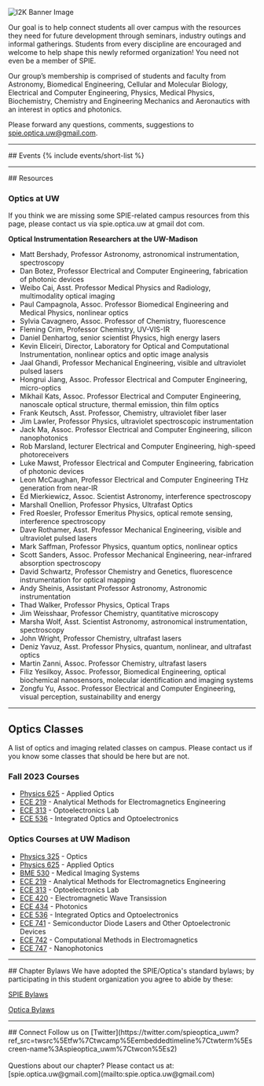 ---
---
<div style="display:none"><h1> About</h1></div>

![I2K Banner Image](/assets/images/banner-image.png)


Our goal is to help connect students all over campus with the resources they need for future development through seminars, industry outings and informal gatherings. Students from every discipline are encouraged and welcome to help shape this newly reformed organization! You need not even be a member of SPIE.

Our group’s membership is comprised of students and faculty from Astronomy, Biomedical Engineering, Cellular and Molecular Biology, Electrical and Computer Engineering, Physics, Medical Physics, Biochemistry, Chemistry and Engineering Mechanics and Aeronautics with an interest in optics and photonics.

Please forward any questions, comments, suggestions to  [spie.optica.uw@gmail.com](mailto:spie.optica.uw@gmail.com).

<hr>
## Events
 {% include events/short-list %}

<hr>
## Resources

### Optics at UW
If you think we are missing some SPIE-related campus resources from this page, please contact us via spie.optica.uw at gmail dot com.

**Optical Instrumentation Researchers at the UW-Madison**

 -   Matt Bershady, Professor Astronomy, astronomical instrumentation, spectroscopy
 -    Dan Botez, Professor Electrical and Computer Engineering, fabrication of photonic devices
 -    Weibo Cai, Asst. Professor Medical Physics and Radiology, multimodality optical imaging
 -    Paul Campagnola, Assoc. Professor Biomedical Engineering and Medical Physics, nonlinear optics
 -    Sylvia Cavagnero, Assoc. Professor of Chemistry, fluorescence
 -    Fleming Crim, Professor Chemistry, UV-VIS-IR
 -    Daniel Denhartog, senior scientist Physics, high energy lasers
 -    Kevin Eliceiri, Director, Laboratory for Optical and Computational Instrumentation, nonlinear optics and optic image analysis
 -    Jaal Ghandi, Professor Mechanical Engineering, visible and ultraviolet pulsed lasers
 -    Hongrui Jiang, Assoc. Professor Electrical and Computer Engineering, micro-optics
 -    Mikhail Kats, Assoc. Professor Electrical and Computer Engineering, nanoscale optical structure, thermal emission, thin film optics
 -    Frank Keutsch, Asst. Professor, Chemistry, ultraviolet fiber laser
 -    Jim Lawler, Professor Physics, ultraviolet spectroscopic instrumentation
 -    Jack Ma, Assoc. Professor Electrical and Computer Engineering, silicon nanophotonics
 -    Rob Marsland, lecturer Electrical and Computer Engineering, high-speed photoreceivers
 -    Luke Mawst, Professor Electrical and Computer Engineering, fabrication of photonic devices
 -    Leon McCaughan, Professor Electrical and Computer Engineering THz generation from near-IR
 -    Ed Mierkiewicz, Assoc. Scientist Astronomy, interference spectroscopy
 -    Marshall Onellion, Professor Physics, Ultrafast Optics
 -    Fred Roesler, Professor Emeritus Physics, optical remote sensing, interference spectroscopy
 -    Dave Rothamer, Asst. Professor Mechanical Engineering, visible and ultraviolet pulsed lasers
 -    Mark Saffman, Professor Physics, quantum optics, nonlinear optics
 -    Scott Sanders, Assoc. Professor Mechanical Engineering, near-infrared absorption spectroscopy
 -    David Schwartz, Professor Chemistry and Genetics, fluorescence instrumentation for optical mapping
 -    Andy Sheinis, Assistant Professor Astronomy, Astronomic instrumentation
 -    Thad Walker, Professor Physics, Optical Traps
 -    Jim Weisshaar, Professor Chemistry, quantitative microscopy
 -    Marsha Wolf, Asst. Scientist Astronomy, astronomical instrumentation, spectroscopy
 -    John Wright, Professor Chemistry, ultrafast lasers
 -    Deniz Yavuz, Asst. Professor Physics, quantum, nonlinear, and ultrafast optics
 -    Martin Zanni, Assoc. Professor Chemistry, ultrafast lasers
 -    Filiz Yesilkoy, Assoc. Professor, Biomedical Engineering, optical biochemical nanosensors, molecular identification and imaging systems
 -    Zongfu Yu, Assoc. Professor Electrical and Computer Engineering, visual perception, sustainability and energy


<hr>

<h2> Optics Classes</h2>
A list of optics and imaging related classes on campus. Please contact us if you know some classes that should be here but are not.

<h3> Fall 2023 Courses </h3>

- [Physics 625](https://www.physics.wisc.edu/courses/fall2023/625) - Applied Optics
- [ECE 219](https://guide.wisc.edu/courses/e_c_e/) - Analytical Methods for Electromagnetics Engineering
- [ECE 313](https://guide.wisc.edu/courses/e_c_e/) - Optoelectronics Lab
- [ECE 536](https://guide.wisc.edu/courses/e_c_e/) - Integrated Optics and Optoelectronics

<h3> Optics Courses at UW Madison </h3>

- [Physics 325](https://www.physics.wisc.edu/courses/teaching-history/325) - Optics
- [Physics 625](https://www.physics.wisc.edu/courses/teaching-history/625) - Applied Optics
- [BME 530](https://guide.wisc.edu/courses/b_m_e/) - Medical Imaging Systems
- [ECE 219](https://guide.wisc.edu/courses/e_c_e/) - Analytical Methods for Electromagnetics Engineering
- [ECE 313](https://guide.wisc.edu/courses/e_c_e/) - Optoelectronics Lab
- [ECE 420](https://guide.wisc.edu/courses/e_c_e/) - Electromagnetic Wave Transission
- [ECE 434](https://guide.wisc.edu/courses/e_c_e/) - Photonics
- [ECE 536](https://guide.wisc.edu/courses/e_c_e/) - Integrated Optics and Optoelectronics
- [ECE 741](https://guide.wisc.edu/courses/e_c_e/) - Semiconductor Diode Lasers and Other Optoelectronic Devices
- [ECE 742](https://guide.wisc.edu/courses/e_c_e/) - Computational Methods in Electromagnetics
- [ECE 747](https://guide.wisc.edu/courses/e_c_e/) - Nanophotonics

<hr>
## Chapter Bylaws
We have adopted the SPIE/Optica's standard bylaws; by participating in this student organization you agree to abide by these:

[SPIE Bylaws](https://spie.org/about-spie/the-society/spie-bylaws?SSO=1)

[Optica Bylaws](https://www.optica.org//en-us/get_involved/local_section/start_a_section/by_laws/)

<hr>
## Connect
Follow us on [Twitter](https://twitter.com/spieoptica_uwm?ref_src=twsrc%5Etfw%7Ctwcamp%5Eembeddedtimeline%7Ctwterm%5Escreen-name%3Aspieoptica_uwm%7Ctwcon%5Es2)
<br>
<br>
Questions about our chapter? Please contact us at: [spie.optica.uw@gmail.com](mailto:spie.optica.uw@gmail.com)
